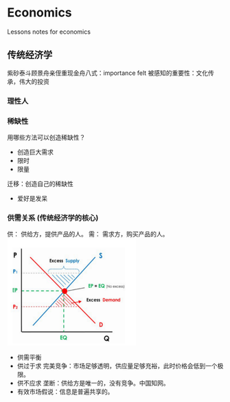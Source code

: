 # Economics
Lessons notes for economics

## 传统经济学
紫砂泰斗顾景舟亲侄重现金舟八式：importance felt 被感知的重要性：文化传承，伟大的投资

### 理性人


### 稀缺性

用哪些方法可以创造稀缺性？

- 创造巨大需求
- 限时
- 限量

迁移：创造自己的稀缺性

- 爱好是发呆

### 供需关系 (传统经济学的核心)
供： 供给方，提供产品的人。
需： 需求方，购买产品的人。
<img src="/supply_demand.png" height="250" width="300">
- 供需平衡
- 供过于求
完美竞争：市场足够透明，供应量足够充裕，此时价格会低到一个极限。
- 供不应求
垄断：供给方是唯一的，没有竞争。中国知网。
- 有效市场假说：信息是普遍共享的。
